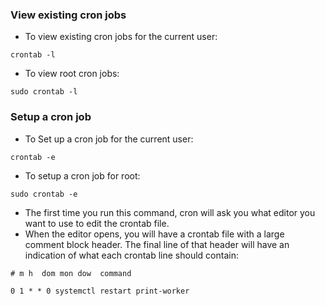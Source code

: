 ### View existing cron jobs
- To view existing cron jobs for the current user:
```shell
crontab -l
```
- To view root cron jobs:
```shell
sudo crontab -l
```
### Setup a cron job
- To Set up a cron job for the current user:
```shell
crontab -e
```
- To setup a cron job for root:
```shell
sudo crontab -e
```
- The first time you run this command, cron will ask you what editor you want to use to edit the crontab file.
- When the editor opens, you will have a crontab file with a large comment block header. The final line of that header will have an indication of what each crontab line should contain:
```
# m h  dom mon dow  command
```

```shell
0 1 * * 0 systemctl restart print-worker
```